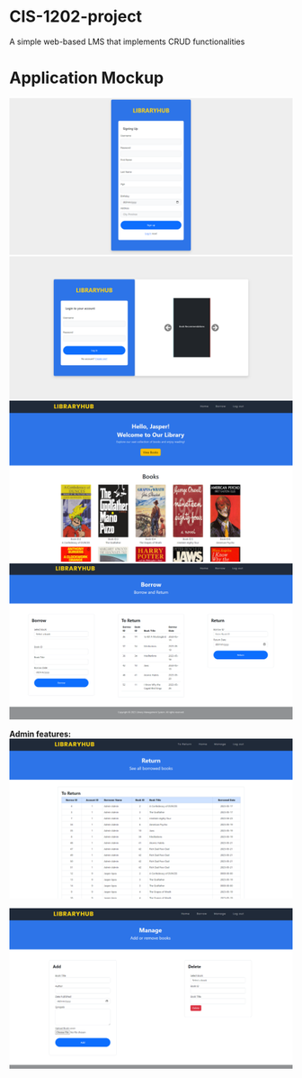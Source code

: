 # CIS-1202-project
A simple web-based LMS that implements CRUD functionalities

# Application Mockup
<img src="./images/wireframes/SignupPage.png">
<img src="./images/wireframes/LoginPage.png">
<img src="./images/wireframes/dashboarduser.png">
<img src="./images/wireframes/Borrowpageuser.png">

**Admin features:**
<img src="./images/wireframes/toreturnpage.png">

<img src="./images/wireframes/ManageBooks.png">



